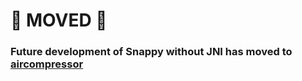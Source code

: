 # 🚚 MOVED 🚚

### __Future development of Snappy without JNI has moved to [aircompressor](https://github.com/airlift/aircompressor)__
